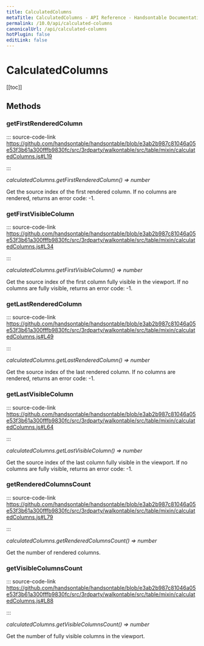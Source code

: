 ```yaml
---
title: CalculatedColumns
metaTitle: CalculatedColumns - API Reference - Handsontable Documentation
permalink: /10.0/api/calculated-columns
canonicalUrl: /api/calculated-columns
hotPlugin: false
editLink: false
---
```


# CalculatedColumns

[[toc]]
## Methods

### getFirstRenderedColumn
  
::: source-code-link https://github.com/handsontable/handsontable/blob/e3ab2b987c81046a05e53f3b61a300fffb9830fc/src/3rdparty/walkontable/src/table/mixin/calculatedColumns.js#L19

:::

_calculatedColumns.getFirstRenderedColumn() ⇒ number_

Get the source index of the first rendered column. If no columns are rendered, returns an error code: -1.



### getFirstVisibleColumn
  
::: source-code-link https://github.com/handsontable/handsontable/blob/e3ab2b987c81046a05e53f3b61a300fffb9830fc/src/3rdparty/walkontable/src/table/mixin/calculatedColumns.js#L34

:::

_calculatedColumns.getFirstVisibleColumn() ⇒ number_

Get the source index of the first column fully visible in the viewport. If no columns are fully visible, returns an error code: -1.



### getLastRenderedColumn
  
::: source-code-link https://github.com/handsontable/handsontable/blob/e3ab2b987c81046a05e53f3b61a300fffb9830fc/src/3rdparty/walkontable/src/table/mixin/calculatedColumns.js#L49

:::

_calculatedColumns.getLastRenderedColumn() ⇒ number_

Get the source index of the last rendered column. If no columns are rendered, returns an error code: -1.



### getLastVisibleColumn
  
::: source-code-link https://github.com/handsontable/handsontable/blob/e3ab2b987c81046a05e53f3b61a300fffb9830fc/src/3rdparty/walkontable/src/table/mixin/calculatedColumns.js#L64

:::

_calculatedColumns.getLastVisibleColumn() ⇒ number_

Get the source index of the last column fully visible in the viewport. If no columns are fully visible, returns an error code: -1.



### getRenderedColumnsCount
  
::: source-code-link https://github.com/handsontable/handsontable/blob/e3ab2b987c81046a05e53f3b61a300fffb9830fc/src/3rdparty/walkontable/src/table/mixin/calculatedColumns.js#L79

:::

_calculatedColumns.getRenderedColumnsCount() ⇒ number_

Get the number of rendered columns.



### getVisibleColumnsCount
  
::: source-code-link https://github.com/handsontable/handsontable/blob/e3ab2b987c81046a05e53f3b61a300fffb9830fc/src/3rdparty/walkontable/src/table/mixin/calculatedColumns.js#L88

:::

_calculatedColumns.getVisibleColumnsCount() ⇒ number_

Get the number of fully visible columns in the viewport.


